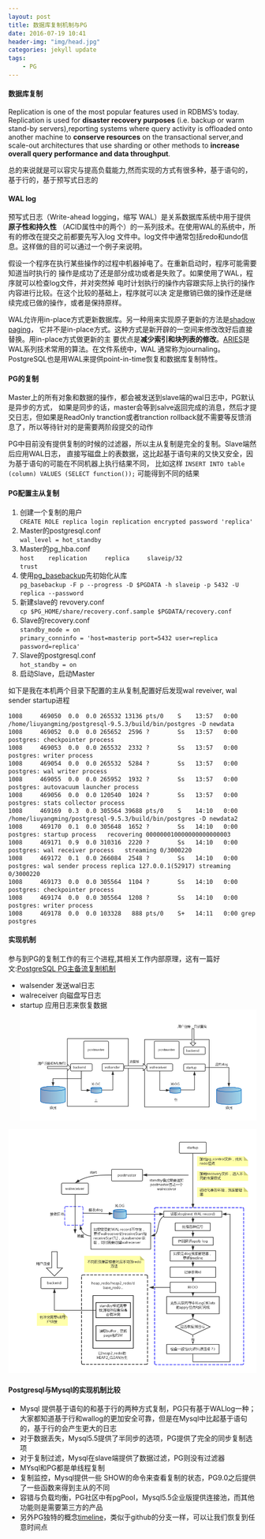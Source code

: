 ```yaml
---
layout: post
title: 数据库复制机制与PG
date: 2016-07-19 10:41
header-img: "img/head.jpg"
categories: jekyll update
tags:
    - PG
---
```


#### 数据库复制

Replication is one of the most popular features used in RDBMS’s today.   
Replication is used for **disaster recovery purposes** (i.e. backup or warm 
stand-by servers),reporting systems where query activity is offloaded onto 
another machine to **conserve resources** on the transactional server,and scale-out 
architectures that use sharding or other methods to **increase overall 
query performance and data throughput**.   

总的来说就是可以容灾与提高负载能力,然而实现的方式有很多种，基于语句的，基于行的，基于预写式日志的

#### WAL log 

预写式日志（Write-ahead logging，缩写 WAL）是关系数据库系统中用于提供**原子性和持久性**
（ACID属性中的两个）的一系列技术。在使用WAL的系统中，所有的修改在提交之前都要先写入log
文件中。log文件中通常包括redo和undo信息。这样做的目的可以通过一个例子来说明。  

假设一个程序在执行某些操作的过程中机器掉电了。在重新启动时，程序可能需要知道当时执行的
操作是成功了还是部分成功或者是失败了。如果使用了WAL，程序就可以检查log文件，并对突然掉
电时计划执行的操作内容跟实际上执行的操作内容进行比较。在这个比较的基础上，程序就可以决
定是撤销已做的操作还是继续完成已做的操作，或者是保持原样。  

WAL允许用in-place方式更新数据库。另一种用来实现原子更新的方法是[shadow paging][shadowpages]，
它并不是in-place方式。这种方式是新开辟的一空间来修改改好后直接替换。用in-place方式做更新的主
要优点是**减少索引和块列表的修改**。[ARIES][aries]是WAL系列技术常用的算法。在文件系统中，WAL
通常称为journaling。PostgreSQL也是用WAL来提供point-in-time恢复和数据库复制特性。


#### PG的复制

Master上的所有对象和数据的操作，都会被发送到slave端的wal日志中，PG默认是异步的方式，
如果是同步的话，master会等到salve返回完成的消息，然后才提交日志，但如果是ReadOnly 
tranction或者tranction rollback就不需要等反馈消息了，所以等待针对的是需要两阶段提交的动作

PG中目前没有提供复制的时候的过滤器，所以主从复制是完全的复制。Slave端然后应用WAL日志，
直接写磁盘上的表数据，这比起基于语句来的又快又安全，因为基于语句的可能在不同机器上执行结果不同，
比如这样 `INSERT INTO table (column) VALUES (SELECT function());` 可能得到不同的结果  

#### PG配置主从复制

1. 创建一个复制的用户   
`CREATE ROLE replica login replication encrypted password 'replica'`
2. Master的postgresql.conf   
`wal_level = hot_standby`
3. Master的pg_hba.conf    
`host    replication     replica     slaveip/32                 trust`
4. 使用[pg_basebackup][pg_backup]先初始化从库   
`pg_basebackup -F p --progress -D $PGDATA -h slaveip -p 5432 -U replica --password`
5. 新建slave的 revovery.conf   
`cp $PG_HOME/share/recovery.conf.sample $PGDATA/recovery.conf`
6. Slave的recovery.conf  
`standby_mode = on  `  
`primary_conninfo = 'host=masterip port=5432 user=replica password=replica' `
7. Slave的postgresql.conf    
`hot_standby = on `
8. 启动Slave，启动Master 

如下是我在本机两个目录下配置的主从复制,配置好后发现wal reveiver, wal sender startup进程

```
1008     469050  0.0  0.0 265532 13136 pts/0    S    13:57   0:00 /home/liuyangming/postgresql-9.5.3/build/bin/postgres -D newdata
1008     469052  0.0  0.0 265652  2596 ?        Ss   13:57   0:00 postgres: checkpointer process
1008     469053  0.0  0.0 265532  2332 ?        Ss   13:57   0:00 postgres: writer process
1008     469054  0.0  0.0 265532  5284 ?        Ss   13:57   0:00 postgres: wal writer process
1008     469055  0.0  0.0 265952  1932 ?        Ss   13:57   0:00 postgres: autovacuum launcher process
1008     469056  0.0  0.0 120540  1024 ?        Ss   13:57   0:00 postgres: stats collector process
1008     469169  0.3  0.0 305564 39688 pts/0    S    14:10   0:00 /home/liuyangming/postgresql-9.5.3/build/bin/postgres -D newdata2
1008     469170  0.1  0.0 305648  1652 ?        Ss   14:10   0:00 postgres: startup process   recovering 000000010000000000000003
1008     469171  0.9  0.0 310316  2220 ?        Ss   14:10   0:00 postgres: wal receiver process   streaming 0/3000220
1008     469172  0.1  0.0 266084  2548 ?        Ss   14:10   0:00 postgres: wal sender process replica 127.0.0.1(52917) streaming 0/3000220
1008     469173  0.0  0.0 305564  1104 ?        Ss   14:10   0:00 postgres: checkpointer process
1008     469174  0.0  0.0 305564  1208 ?        Ss   14:10   0:00 postgres: writer process
1008     469178  0.0  0.0 103328   888 pts/0    S+   14:11   0:00 grep postgres
```

#### 实现机制

参与到PG的复制工作的有三个进程,其相关工作内部原理，这有一篇好文:[PostgreSQL PG主备流复制机制][standby1]

+ walsender 发送wal日志
+ walreceiver 向磁盘写日志
+ startup 应用日志来恢复数据
![pgrep](/image/pgrep.png)

![pgws](/image/pgws.png)

#### Postgresql与Mysql的实现机制比较

+ Mysql 提供基于语句的和基于行的两种方式复制，PG只有基于WALlog一种；  
大家都知道基于行和wallog的更加安全可靠，但是在Mysql中比起基于语句的，基于行的会产生更大的日志
+ 对于数据丢失，Mysql5.5提供了半同步的选项，PG提供了完全的同步复制选项
+ 对于复制过滤，Mysql在slave端提供了数据过滤，PG则没有过滤器
+ MYsql和PG都是单线程复制
+ 复制监控，Mysql提供一些 SHOW的命令来查看复制的状态，PG9.0之后提供了一些函数来得到主从的不同
+ 容错与负载均衡，PG社区中有pgPool，Mysql5.5企业版提供连接池，而其他功能则是需要第三方的产品
+ 另外PG独特的概念[timeline][timeline]，类似于github的分支一样，可以让我们恢复到任意时间点


[shadowpages]: https://www.quora.com/What-is-shadow-paging-in-dbms
[aries]: https://github.com/kingshaohua/aries/blob/master/aries_01_02.md
[standby]: https://www.postgresql.org/docs/current/static/warm-standby.html
[standby1]: https://yq.aliyun.com/articles/163#
[pg_backup]: http://www.postgres.cn/docs/9.4/app-pgbasebackup.html
[timeline]: https://yq.aliyun.com/articles/234?spm=5176.8091938.0.0.Q4Hr60
